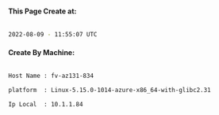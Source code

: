 
   
#### This Page Create at:

```bash

2022-08-09 - 11:55:07 UTC

```

#### Create By Machine:

```bash

Host Name : fv-az131-834

platform  : Linux-5.15.0-1014-azure-x86_64-with-glibc2.31

Ip Local  : 10.1.1.84

```

